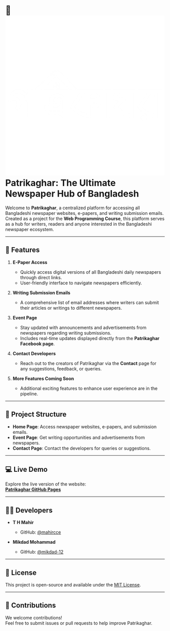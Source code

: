 # 📰 ![Patrikaghar Logo](Patrikaghar-logo.png) Patrikaghar: The Ultimate Newspaper Hub of Bangladesh

Welcome to **Patrikaghar**, a centralized platform for accessing all Bangladeshi newspaper websites, e-papers, and writing submission emails. Created as a project for the **Web Programming Course**, this platform serves as a hub for writers, readers and anyone interested in the Bangladeshi newspaper ecosystem.

---

## 🚀 Features

1. **E-Paper Access**  
   - Quickly access digital versions of all Bangladeshi daily newspapers through direct links.  
   - User-friendly interface to navigate newspapers efficiently.  

2. **Writing Submission Emails**  
   - A comprehensive list of email addresses where writers can submit their articles or writings to different newspapers.  

3. **Event Page**  
   - Stay updated with announcements and advertisements from newspapers regarding writing submissions.  
   - Includes real-time updates displayed directly from the **Patrikaghar Facebook page**.  

4. **Contact Developers**  
   - Reach out to the creators of Patrikaghar via the **Contact** page for any suggestions, feedback, or queries.  

5. **More Features Coming Soon**  
   - Additional exciting features to enhance user experience are in the pipeline.  

---

## 📂 Project Structure

- **Home Page**: Access newspaper websites, e-papers, and submission emails.  
- **Event Page**: Get writing opportunities and advertisements from newspapers.  
- **Contact Page**: Contact the developers for queries or suggestions.  

---

## 💻 Live Demo

Explore the live version of the website:  
[**Patrikaghar GitHub Pages**](https://mahircce.github.io/Patrikaghar/)

---

## 👨‍💻 Developers

- **T H Mahir**  
  - GitHub: [@mahircce](https://github.com/mahircce)  
   

- **Mikdad Mohammad**  
  - GitHub: [@mikdad-12](https://github.com/mikdad-12)  
   

---

## 📜 License

This project is open-source and available under the [MIT License](LICENSE).

---

## 🤝 Contributions

We welcome contributions!  
Feel free to submit issues or pull requests to help improve Patrikaghar.


